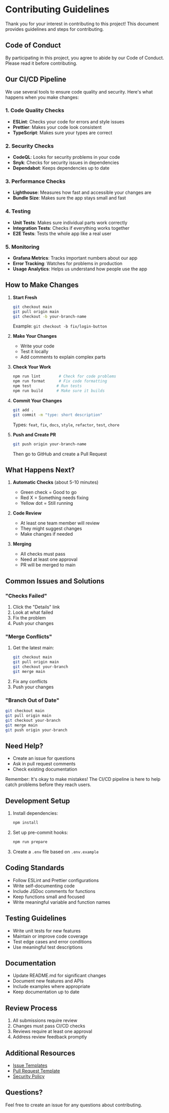 # Contributing Guidelines

Thank you for your interest in contributing to this project! This document provides guidelines and steps for contributing.

## Code of Conduct

By participating in this project, you agree to abide by our Code of Conduct. Please read it before contributing.

## Our CI/CD Pipeline

We use several tools to ensure code quality and security. Here's what happens when you make changes:

### 1. Code Quality Checks

* **ESLint**: Checks your code for errors and style issues
* **Prettier**: Makes your code look consistent
* **TypeScript**: Makes sure your types are correct

### 2. Security Checks

* **CodeQL**: Looks for security problems in your code
* **Snyk**: Checks for security issues in dependencies
* **Dependabot**: Keeps dependencies up to date

### 3. Performance Checks

* **Lighthouse**: Measures how fast and accessible your changes are
* **Bundle Size**: Makes sure the app stays small and fast

### 4. Testing

* **Unit Tests**: Makes sure individual parts work correctly
* **Integration Tests**: Checks if everything works together
* **E2E Tests**: Tests the whole app like a real user

### 5. Monitoring

* **Grafana Metrics**: Tracks important numbers about our app
* **Error Tracking**: Watches for problems in production
* **Usage Analytics**: Helps us understand how people use the app

## How to Make Changes

1. **Start Fresh**
   ```bash
   git checkout main
   git pull origin main
   git checkout -b your-branch-name
   ```
   Example: `git checkout -b fix/login-button`

2. **Make Your Changes**
   * Write your code
   * Test it locally
   * Add comments to explain complex parts

3. **Check Your Work**
   ```bash
   npm run lint        # Check for code problems
   npm run format      # Fix code formatting
   npm test           # Run tests
   npm run build      # Make sure it builds
   ```

4. **Commit Your Changes**
   ```bash
   git add .
   git commit -m "type: short description"
   ```
   Types: `feat`, `fix`, `docs`, `style`, `refactor`, `test`, `chore`

5. **Push and Create PR**
   ```bash
   git push origin your-branch-name
   ```
   Then go to GitHub and create a Pull Request

## What Happens Next?

1. **Automatic Checks** (about 5-10 minutes)
   * Green check = Good to go
   * Red X = Something needs fixing
   * Yellow dot = Still running

2. **Code Review**
   * At least one team member will review
   * They might suggest changes
   * Make changes if needed

3. **Merging**
   * All checks must pass
   * Need at least one approval
   * PR will be merged to main

## Common Issues and Solutions

### "Checks Failed"

1. Click the "Details" link
2. Look at what failed
3. Fix the problem
4. Push your changes

### "Merge Conflicts"

1. Get the latest main:
   ```bash
   git checkout main
   git pull origin main
   git checkout your-branch
   git merge main
   ```
2. Fix any conflicts
3. Push your changes

### "Branch Out of Date"

```bash
git checkout main
git pull origin main
git checkout your-branch
git merge main
git push origin your-branch
```

## Need Help?

* Create an issue for questions
* Ask in pull request comments
* Check existing documentation

Remember: It's okay to make mistakes! The CI/CD pipeline is here to help catch problems before they reach users.

## Development Setup

1. Install dependencies:
   ```bash
   npm install
   ```

2. Set up pre-commit hooks:
   ```bash
   npm run prepare
   ```

3. Create a `.env` file based on `.env.example`

## Coding Standards

* Follow ESLint and Prettier configurations
* Write self-documenting code
* Include JSDoc comments for functions
* Keep functions small and focused
* Write meaningful variable and function names

## Testing Guidelines

* Write unit tests for new features
* Maintain or improve code coverage
* Test edge cases and error conditions
* Use meaningful test descriptions

## Documentation

* Update README.md for significant changes
* Document new features and APIs
* Include examples where appropriate
* Keep documentation up to date

## Review Process

1. All submissions require review
2. Changes must pass CI/CD checks
3. Reviews require at least one approval
4. Address review feedback promptly

## Additional Resources

* [Issue Templates](.github/ISSUE_TEMPLATE/)
* [Pull Request Template](.github/PULL_REQUEST_TEMPLATE.md)
* [Security Policy](SECURITY.md)

## Questions?

Feel free to create an issue for any questions about contributing.
